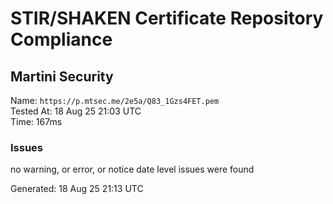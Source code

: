# STIR/SHAKEN Certificate Repository Compliance

## Martini Security

Name: `https://p.mtsec.me/2e5a/Q83_1Gzs4FET.pem`\
Tested At: 18 Aug 25 21:03 UTC\
Time: 167ms

### Issues

no warning, or error, or notice date level issues were found

Generated: 18 Aug 25 21:13 UTC